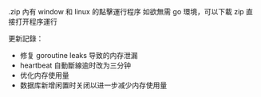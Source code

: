 .zip 內有 window 和 linux 的點擊運行程序
如欲無需 go 環境，可以下載 zip 直接打开程序運行

更新記錄：

- 修复 goroutine leaks 导致的内存泄漏
- heartbeat 自動斷線逾时改为三分钟
- 优化内存使用量
- 数据库新增闲置时关闭以进一步减少内存使用量
